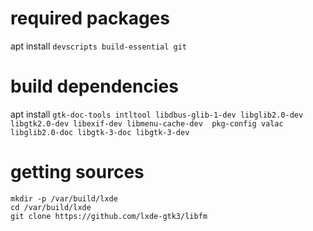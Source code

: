 # required packages
apt install `devscripts build-essential git`

# build dependencies
apt install `gtk-doc-tools intltool libdbus-glib-1-dev libglib2.0-dev libgtk2.0-dev libexif-dev libmenu-cache-dev  pkg-config valac libglib2.0-doc libgtk-3-doc libgtk-3-dev`

# getting sources
```shell
mkdir -p /var/build/lxde
cd /var/build/lxde
git clone https://github.com/lxde-gtk3/libfm
```
